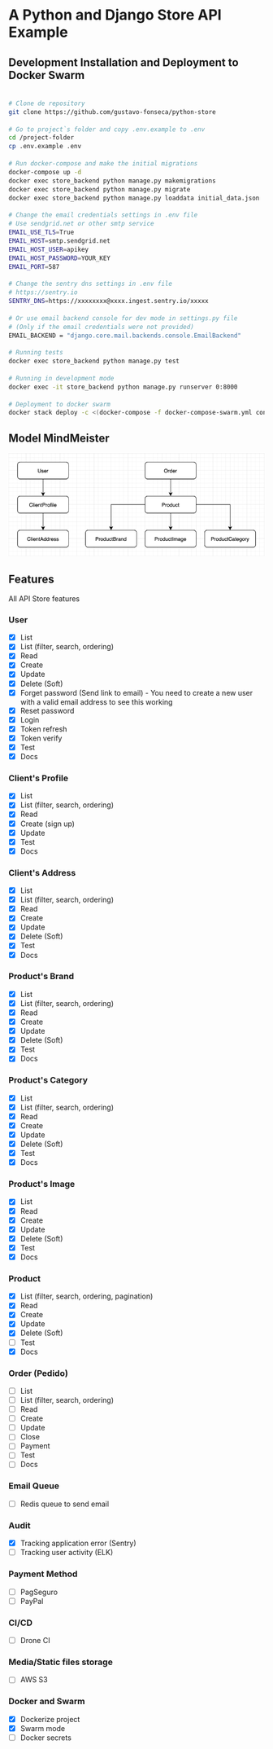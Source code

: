 # A Python and Django Store API Example

## Development Installation and Deployment to Docker Swarm

```bash

# Clone de repository
git clone https://github.com/gustavo-fonseca/python-store

# Go to project`s folder and copy .env.example to .env
cd /project-folder
cp .env.example .env

# Run docker-compose and make the initial migrations
docker-compose up -d
docker exec store_backend python manage.py makemigrations
docker exec store_backend python manage.py migrate
docker exec store_backend python manage.py loaddata initial_data.json

# Change the email credentials settings in .env file
# Use sendgrid.net or other smtp service
EMAIL_USE_TLS=True
EMAIL_HOST=smtp.sendgrid.net
EMAIL_HOST_USER=apikey
EMAIL_HOST_PASSWORD=YOUR_KEY
EMAIL_PORT=587

# Change the sentry dns settings in .env file
# https://sentry.io
SENTRY_DNS=https://xxxxxxxx@xxxx.ingest.sentry.io/xxxxx

# Or use email backend console for dev mode in settings.py file
# (Only if the email credentials were not provided)
EMAIL_BACKEND = "django.core.mail.backends.console.EmailBackend"

# Running tests
docker exec store_backend python manage.py test

# Running in development mode
docker exec -it store_backend python manage.py runserver 0:8000

# Deployment to docker swarm
docker stack deploy -c <(docker-compose -f docker-compose-swarm.yml config) store

```

## Model MindMeister

![Model MindMeister](docs/model-mind-meister.png)


## Features

All API Store features

### User
- [x] List 
- [x] List (filter, search, ordering)
- [x] Read 
- [x] Create 
- [x] Update 
- [x] Delete (Soft)
- [x] Forget password (Send link to email) - You need to create a new user with a valid email address to see this working
- [x] Reset password
- [x] Login
- [x] Token refresh
- [x] Token verify
- [x] Test
- [x] Docs

### Client's Profile
- [x] List 
- [x] List (filter, search, ordering)
- [x] Read 
- [x] Create (sign up)
- [x] Update 
- [x] Test
- [x] Docs

### Client's Address
- [x] List 
- [x] List (filter, search, ordering)
- [x] Read 
- [x] Create 
- [x] Update 
- [x] Delete (Soft)
- [x] Test
- [x] Docs

### Product's Brand
- [x] List 
- [x] List (filter, search, ordering)
- [x] Read 
- [x] Create 
- [x] Update 
- [x] Delete (Soft)
- [x] Test
- [x] Docs

### Product's Category
- [x] List 
- [x] List (filter, search, ordering)
- [x] Read 
- [x] Create 
- [x] Update 
- [x] Delete (Soft)
- [x] Test
- [x] Docs

### Product's Image
- [x] List 
- [x] Read 
- [x] Create 
- [x] Update 
- [x] Delete (Soft)
- [x] Test
- [x] Docs

### Product
- [x] List (filter, search, ordering, pagination)
- [x] Read 
- [x] Create 
- [x] Update 
- [x] Delete (Soft)
- [ ] Test
- [x] Docs

### Order (Pedido)
- [ ] List 
- [ ] List (filter, search, ordering)
- [ ] Read 
- [ ] Create 
- [ ] Update 
- [ ] Close
- [ ] Payment
- [ ] Test
- [ ] Docs

### Email Queue
- [ ] Redis queue to send email

### Audit
- [x] Tracking application error (Sentry)
- [ ] Tracking user activity (ELK)

### Payment Method
- [ ] PagSeguro
- [ ] PayPal

### CI/CD
- [ ] Drone CI

### Media/Static files storage
- [ ] AWS S3

### Docker and Swarm
- [x] Dockerize project
- [x] Swarm mode
- [ ] Docker secrets
